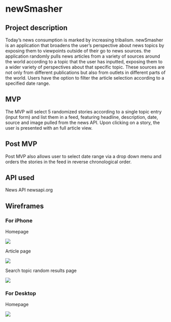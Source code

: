 
# newSmasher

## Project description
Today’s news consumption is marked by increasing tribalism.   newSmasher is 
an application that broadens the user’s perspective about news topics by exposing 
them to viewpoints outside of their go to news sources. the application randomly 
pulls news articles from a variety of sources around the world according to a topic 
that the user has inputted, exposing them to a wider variety of perspectives about 
that specific topic. These sources are not only from different publications but also 
from outlets in different parts of the world.  Users have the option to filter 
the article selection according to a specified date range.

## MVP
The MVP will select 5 randomized stories according to a single topic entry (input 
form) and list them in a feed, featuring headline, description, date, source and 
image pulled from the news API.  Upon clicking on a story, the user is presented with 
an full article view.

## Post MVP
Post MVP also allows user to select date range via a drop down menu and orders the 
stories in the feed in reverse chronological order. 

## API used
News API 
newsapi.org


## Wireframes
<!-- Mockups of your app on desktop, tablet, and mobile. -->
### For iPhone
Homepage 

![](https://imgur.com/a/L5Wrl9K.png)

Article page

![](https://imgur.com/a/5Ct0Xma.png)

Search topic random results page

![](https://imgur.com/a/RtsPIoW)

### For Desktop
Homepage  

![](https://www.figma.com/file/ddRNzflq21VaMQR7b73yAQ/Project-1?node-id=24%3A63)







<!-- Explain technologies used, approaches taken, a link to your live site, relevant instructions for viewers, and any unsolved problems.


Host on Surge
** I promise to add an attribution link on my website or app to NewsAPI.org. -->

